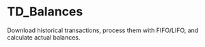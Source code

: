# TD_Balances
Download historical transactions, process them with FIFO/LIFO, and calculate actual balances.

